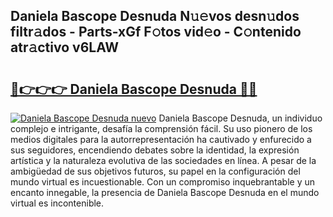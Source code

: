 ## Daniela Bascope Desnuda N𝚞𝚎vos desn𝚞dos filtr𝚊dos - Parts-xGf F𝚘tos vid𝚎o - C𝚘ntenido atr𝚊ctivo v6LAW

# <h2><a href="http://mb0u9ii.tromn.icu/?c=Daniela+Bascope+Desnuda">🔗👉👉👉 Daniela Bascope Desnuda 🔗🔗</a></h2>

[![Daniela Bascope Desnuda nuevo](https://i.imgur.com/pEAQMta.gif)](http://mb0u9ii.tromn.icu/?c=Daniela+Bascope+Desnuda)
Daniela Bascope Desnuda, un individuo complejo e intrigante, desafía la comprensión fácil. Su uso pionero de los medios digitales para la autorrepresentación ha cautivado y enfurecido a sus seguidores, encendiendo debates sobre la identidad, la expresión artística y la naturaleza evolutiva de las sociedades en línea. A pesar de la ambigüedad de sus objetivos futuros, su papel en la configuración del mundo virtual es incuestionable. Con un compromiso inquebrantable y un encanto innegable, la presencia de Daniela Bascope Desnuda en el mundo virtual es incontenible.
